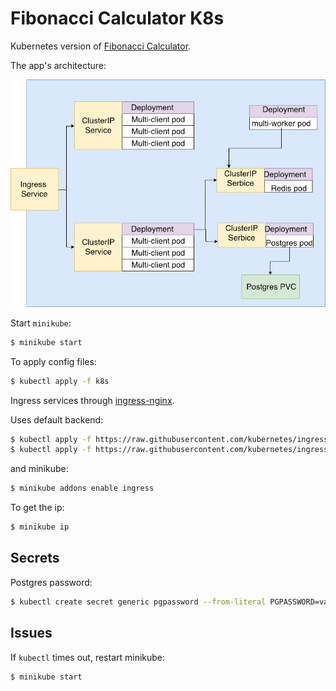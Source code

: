 # Fibonacci Calculator K8s
Kubernetes version of [Fibonacci Calculator](https://github.com/NFhbar/fib-calculator).

The app's architecture:

![Alt text](docs/k8s.png?raw=true "architecture")

Start `minikube`:
```bash
$ minikube start
```

To apply config files:
```bash
$ kubectl apply -f k8s
```

Ingress services through [ingress-nginx](https://kubernetes.github.io/ingress-nginx/deploy/#prerequisite-generic-deployment-command). 

Uses default backend:

```bash
$ kubectl apply -f https://raw.githubusercontent.com/kubernetes/ingress-nginx/master/deploy/mandatory.yaml
$ kubectl apply -f https://raw.githubusercontent.com/kubernetes/ingress-nginx/master/deploy/provider/cloud-generic.yaml
```

and minikube:
```bash
$ minikube addons enable ingress
```

To get the ip:
```bash
$ minikube ip
```

## Secrets
Postgres password:
```bash
$ kubectl create secret generic pgpassword --from-literal PGPASSWORD=value
```

## Issues
If `kubectl` times out, restart minikube:
```bash
$ minikube start
```